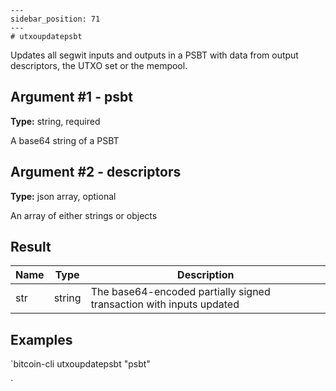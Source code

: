 
    ---
    sidebar_position: 71
    ---
    # utxoupdatepsbt

Updates all segwit inputs and outputs in a PSBT with data from output descriptors, the UTXO set or the mempool.

## Argument #1 - psbt

**Type:** string, required

A base64 string of a PSBT

## Argument #2 - descriptors

**Type:** json array, optional

An array of either strings or objects

## Result

| Name | Type   | Description                                                         |
| ---- | ------ | ------------------------------------------------------------------- |
| str  | string | The base64-encoded partially signed transaction with inputs updated |

## Examples

`bitcoin-cli utxoupdatepsbt "psbt"

`